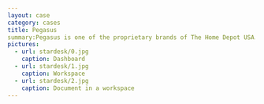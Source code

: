 ```yaml
---
layout: case
category: cases
title: Pegasus
summary:Pegasus is one of the proprietary brands of The Home Depot USA. Cornelis was hired to lead, consult and design UID Consultancy for its dedicated product web site.
pictures:
  - url: stardesk/0.jpg
    caption: Dashboard
  - url: stardesk/1.jpg
    caption: Workspace
  - url: stardesk/2.jpg
    caption: Document in a workspace
---
```

